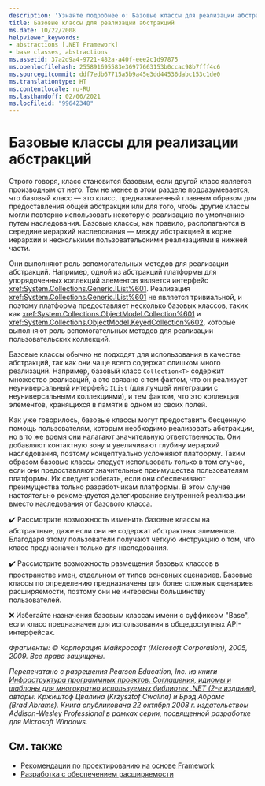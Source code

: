 ```yaml
---
description: 'Узнайте подробнее о: Базовые классы для реализации абстракций'
title: Базовые классы для реализации абстракций
ms.date: 10/22/2008
helpviewer_keywords:
- abstractions [.NET Framework]
- base classes, abstractions
ms.assetid: 37a2d9a4-9721-482a-a40f-eee2c1d97875
ms.openlocfilehash: 255891695583e36977663153b0ccac98b7fff4c6
ms.sourcegitcommit: ddf7edb67715a5b9a45e3dd44536dabc153c1de0
ms.translationtype: HT
ms.contentlocale: ru-RU
ms.lasthandoff: 02/06/2021
ms.locfileid: "99642348"
---
```

# <a name="base-classes-for-implementing-abstractions"></a>Базовые классы для реализации абстракций

Строго говоря, класс становится базовым, если другой класс является производным от него. Тем не менее в этом разделе подразумевается, что базовый класс — это класс, предназначенный главным образом для предоставления общей абстракции или для того, чтобы другие классы могли повторно использовать некоторую реализацию по умолчанию путем наследования. Базовые классы, как правило, располагаются в середине иерархий наследования — между абстракцией в корне иерархии и несколькими пользовательскими реализациями в нижней части.

 Они выполняют роль вспомогательных методов для реализации абстракций. Например, одной из абстракций платформы для упорядоченных коллекций элементов является интерфейс <xref:System.Collections.Generic.IList%601>. Реализация <xref:System.Collections.Generic.IList%601> не является тривиальной, и поэтому платформа предоставляет несколько базовых классов, таких как <xref:System.Collections.ObjectModel.Collection%601> и <xref:System.Collections.ObjectModel.KeyedCollection%602>, которые выполняют роль вспомогательных методов для реализации пользовательских коллекций.

 Базовые классы обычно не подходят для использования в качестве абстракций, так как они чаще всего содержат слишком много реализаций. Например, базовый класс `Collection<T>` содержит множество реализаций, а это связано с тем фактом, что он реализует неуниверсальный интерфейс `IList` (для лучшей интеграции с неуниверсальными коллекциями), и тем фактом, что это коллекция элементов, хранящихся в памяти в одном из своих полей.

 Как уже говорилось, базовые классы могут предоставить бесценную помощь пользователям, которым необходимо реализовать абстракции, но в то же время они налагают значительную ответственность. Они добавляют контактную зону и увеличивают глубину иерархий наследования, поэтому концептуально усложняют платформу. Таким образом базовые классы следует использовать только в том случае, если они предоставляют значительные преимущества пользователям платформы. Их следует избегать, если они обеспечивают преимущества только разработчикам платформы. В этом случае настоятельно рекомендуется делегирование внутренней реализации вместо наследования от базового класса.

 ✔️ Рассмотрите возможность изменить базовые классы на абстрактные, даже если они не содержат абстрактных элементов. Благодаря этому пользователи получают четкую инструкцию о том, что класс предназначен только для наследования.

 ✔️ Рассмотрите возможность размещения базовых классов в пространстве имен, отдельном от типов основных сценариев. Базовые классы по определению предназначены для более сложных сценариев расширяемости, поэтому они не интересны большинству пользователей.

 ❌ Избегайте назначения базовым классам имени с суффиксом "Base", если класс предназначен для использования в общедоступных API-интерфейсах.

 *Фрагменты: © Корпорация Майкрософт (Microsoft Corporation), 2005, 2009. Все права защищены.*

 *Перепечатано с разрешения Pearson Education, Inc. из книги [Инфраструктура программных проектов. Соглашения, идиомы и шаблоны для многократно используемых библиотек .NET (2-е издание)](https://www.informit.com/store/framework-design-guidelines-conventions-idioms-and-9780321545619), авторы: Кржиштоф Цвалина (Krzysztof Cwalina) и Брэд Абрамс (Brad Abrams). Книга опубликована 22 октября 2008 г. издательством Addison-Wesley Professional в рамках серии, посвященной разработке для Microsoft Windows.*

## <a name="see-also"></a>См. также

- [Рекомендации по проектированию на основе Framework](index.md)
- [Разработка с обеспечением расширяемости](designing-for-extensibility.md)
